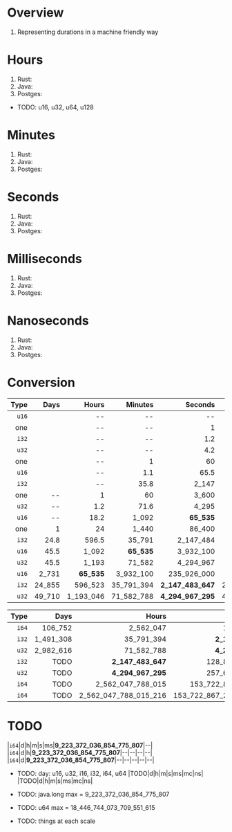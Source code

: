 # Overview
1. Representing durations in a machine friendly way


# Hours
1. Rust:
1. Java:
1. Postges:

- TODO: u16, u32, u64, u128


# Minutes
1. Rust:
1. Java:
1. Postges:

# Seconds
1. Rust:
1. Java:
1. Postges:

# Milliseconds
1. Rust:
1. Java:
1. Postges:


# Nanoseconds
1. Rust:
1. Java:
1. Postges:

# Conversion
|Type|Days|Hours|Minutes|Seconds|Millis|Micros|Nanos|
|---:| ---:| ---:| ---:| ---:| ---:| ---:| ---:|
|`u16`||--|--|--|65.5|65_535|65_535_000|
|one||--|--|1|1_000|1_000_000|1_000_000_000|
|`i32`||--|--|1.2|2_147|2_147_484|**2_147_483_647**|
|`u32`||--|--|4.2|4_295|4_294_967|**4_294_967_295**|
|one||--|1|60|60_000|60_000_000|60_000_000_000|
|`u16`||--|1.1|65.5|**65_535**|65_535_000|65_535_000_000|
|`i32`||--|35.8|2_147|2_147_484|**2_147_483_647**|2_147_483_647_000|
|one|--|1|60|3_600|3_600_000|3_600_000_000|--|
|`u32`|--|1.2|71.6|4_295|4_294_967|**4_294_967_295**|--|
|`u16`|--|18.2|1_092|**65_535**|65_535_000|65_535_000_000|--|
|one|1|24|1_440|86_400|86_400_000|86_400_000_000|--|
|`i32`|24.8|596.5|35_791|2_147_484|**2_147_483_647**|2_147_483_647_000|--|
|`u16`|45.5|1_092|**65_535**|3_932_100|3_932_100_000|3_932_100_000_000|--|
|`u32`|45.5|1_193|71_582|4_294_967|**4_294_967_295**|4_294_967_295_000|--|
|`u16`|2_731|**65_535**|3_932_100|235_926_000|235_926_000_000|--|--|
|`i32`|24_855|596_523|35_791_394|**2_147_483_647**|2_147_483_647_000|--|--|
|`u32`|49_710|1_193_046|71_582_788|**4_294_967_295**|4_294_967_295_000|--|--|


|Type|Days|Hours|Minutes|Seconds|Millis|Micros|Nanos|
|---:| ---:| ---:| ---:| ---:| ---:| ---:| ---:|
|`i64`|106_752|2_562_047|153_722_867|9_223_372_036|9_223_372_036_855|9_223_372_036_854_776|**9_223_372_036_854_775_807**|
|`i32`|1_491_308|35_791_394|**2_147_483_647**|128_849_018_820|128_849_018_820_000|--|--|
|`u32`|2_982_616|71_582_788|**4_294_967_295**|257_698_037_700|257_698_037_700_000|--|--|
|`i32`|TODO|**2_147_483_647**|128_849_018_820|--|--|--|--|
|`u32`|TODO|**4_294_967_295**|257_698_037_700|--|--|--|--|
|`i64`|TODO|2_562_047_788_015|153_722_867_280_913|9_223_372_036_854_776|**9_223_372_036_854_775_807**|--|--|
|`i64`|TODO|2_562_047_788_015_216|153_722_867_280_912_930|**9_223_372_036_854_775_807**|--|--|--|



# TODO

|`i64`|d|h|m|s|ms|**9_223_372_036_854_775_807**|--|
|`i64`|d|h|**9_223_372_036_854_775_807**|--|--|--|--|
|`i64`|d|**9_223_372_036_854_775_807**|--|--|--|--|--|

- TODO: day: u16, u32, i16, i32, i64, u64
|TODO|d|h|m|s|ms|mc|ns|
|TODO|d|h|m|s|ms|mc|ns|


- TODO: java.long max = 9_223_372_036_854_775_807
- TODO: u64 max = 18_446_744_073_709_551_615
- TODO: things at each scale
